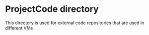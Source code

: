 # ProjectCode directory
This directory is used for external code repositories that are used in different VMs